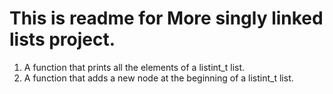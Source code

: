 # This is readme for More singly linked lists project.
1. A function that prints all the elements of a listint_t list.
2. A function that adds a new node at the beginning of a listint_t list.
